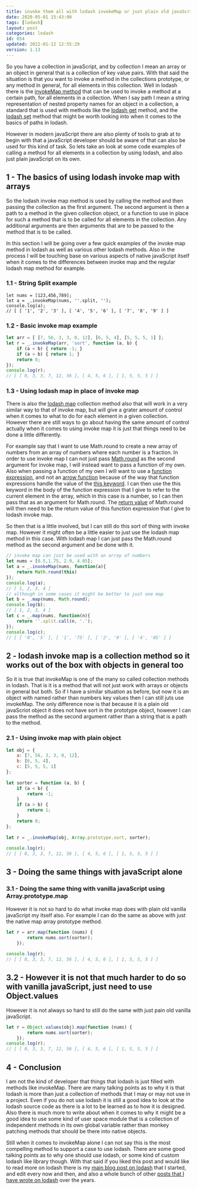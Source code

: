```yaml
---
title: invoke them all with lodash invokeMap or just plain old javaScript
date: 2020-05-01 15:43:00
tags: [lodash]
layout: post
categories: lodash
id: 654
updated: 2022-01-12 12:55:29
version: 1.13
---
```


So you have a collection in javaScript, and by collection I mean an array or an object in general that is a collection of key value pairs. With that said the situation is that you want to invoke a method in the collections prototype, or any method in general, for all elements in this collection. Well in lodash there is the [invokeMap method](https://lodash.com/docs/4.17.15#invokeMap) that can be used to invoke a method at a certain path, for all elements in a collection. When I say path I mean a string representation of nested property names for an object in a collection, a standard that is used with methods like the [lodash get](/2018/09/24/lodash_get/) method, and the [lodash set](/2018/12/04/lodash_set/) method that might be worth looking into when it comes to the basics of paths in lodash.

However in modern javaScript there are also plenty of tools to grab at to begin with that a javaScript developer should be aware of that can also be used for this kind of task. So lets take an look at some code examples of calling a method for all elements in a collection by using lodash, and also just plain javaScript on its own.

<!-- more -->

## 1 - The basics of using lodash invoke map with arrays

So the lodash invoke map method is used by calling the method and then passing the collection as the first argument. The second argument is then a path to a method in the given collection object, or a function to use in place for such a method that is to be called for all elements in the collection. Any additional arguments are then arguments that are to be passed to the method that is to be called.

In this section I will be going over a few quick examples of the invoke map method in lodash as well as various other lodash methods. Also in the process I will be touching base on various aspects of native javaScript itself when it comes to the differences between invoke map and the regular lodash map method for example.

### 1.1 - String Split example

```
let nums = [123,456,789];
let a = _.invokeMap(nums, ''.split, '');
console.log(a);
// [ [ '1', '2', '3' ], [ '4', '5', '6' ], [ '7', '8', '9' ] ]
```

### 1.2 - Basic invoke map example

```js
let arr = [ [7, 56, 3, 3, 0, 12], [6, 5, 4], [5, 5, 5, 1] ];
let r = _.invokeMap(arr, 'sort', function (a, b) {
    if (a < b) { return -1; }
    if (a > b) { return 1; }
    return 0;
});
console.log(r);
// [ [ 0, 3, 3, 7, 12, 56 ], [ 4, 5, 6 ], [ 1, 5, 5, 5 ] ]
```

### 1.3 - Using lodash map in place of invoke map

There is also the [lodash map](/2018/02/02/lodash_map/) collection method also that will work in a very similar way to that of invoke map, but will give a grater amount of control when it comes to what to do for each element in a given collection. However there are still ways to go about having the same amount of control actually when it comes to using invoke map it is just that things need to be done a little differently. 

For example say that I want to use Math.round to create a new array of numbers from an array of numbers where each number is a fraction. In order to use invoke map I can not just pass [Math.round](/2020/06/15/js-math-round/) as the second argument for invoke map, I will instead want to pass a function of my own. Also when passing a function of my own I will want to use a [function expression](/2019/01/27/js-function-expression/), and not an [arrow function](/2019/02/17/js-arrow-functions/) because of the way that function expressions handle the value of the [this keyword](/2017/04/14/js-this-keyword/). I can then use the this keyword in the body of the function expression that I give to refer to the current element in the array, which in this case is a number, so I can then pass that as an argument for Math.round. The [return value](/2019/03/01/js-javascript-return/) of Math.round will then need to be the return value of this function expression that I give to lodash invoke map.

So then that is a little involved, but I can still do this sort of thing with invoke map. However it might often be a little easier to just use the lodash map method in this case. With lodash map I can just pass the Math.round method as the second argument and be done with it.

```js
// invoke map can just be used with an array of numbers
let nums = [0.5,1.75, 2.9, 4.05];
let a = _.invokeMap(nums, function(a){
    return Math.round(this)
});
console.log(a);
// [ 1, 2, 3, 4 ]
// although in some cases it might be better to just one map
let b = _.map(nums, Math.round);
console.log(b);
// [ 1, 2, 3, 4 ]
let c = _.map(nums, function(n){
    return ''.split.call(n, '.');
});
console.log(c);
// [ [ '0', '5' ], [ '1', '75' ], [ '2', '9' ], [ '4', '05' ] ]
```

## 2 - lodash invoke map is a collection method so it works out of the box with objects in general too

So it is true that invokeMap is one of the many so called collection methods in lodash. That is it is a method that will not just work with arrays or objects in general but both. So if I have a similar situation as before, but now it is an object with named rather than numbers key values then I can still juts use invokeMap. The only difference now is that because it is a plain old javaScriot object it does not have sort in the prototype object, however I can pass the method as the second argument rather than a string that is a path to the method.

### 2.1 - Using invoke map with plain object

```js
let obj = {
    a: [7, 56, 3, 3, 0, 12],
    b: [6, 5, 4],
    c: [5, 5, 5, 1]
};
 
let sorter = function (a, b) {
    if (a < b) {
        return -1;
    }
    if (a > b) {
        return 1;
    }
    return 0;
};
 
let r = _.invokeMap(obj, Array.prototype.sort, sorter);
 
console.log(r);
// [ [ 0, 3, 3, 7, 12, 56 ], [ 4, 5, 6 ], [ 1, 5, 5, 5 ] ]
```


## 3 - Doing the same things with javaScript alone

### 3.1 - Doing the same thing with vanilla javaScript using Array.prototype.map

However it is not so hard to do what invoke map does with plain old vanilla javaScript my itself also. For example I can do the same as above with just the native map array prototype method.

```js
let r = arr.map(function (nums) {
        return nums.sort(sorter);
    });
 
console.log(r);
// [ [ 0, 3, 3, 7, 12, 56 ], [ 4, 5, 6 ], [ 1, 5, 5, 5 ] ]
```


## 3.2 - However it is not that much harder to do so with vanilla javaScript, just need to use Object.values

However it is not always so hard to still do the same with just pain old vanilla javaScript.
```js
let r = Object.values(obj).map(function (nums) {
        return nums.sort(sorter);
    });
console.log(r);
// [ [ 0, 3, 3, 7, 12, 56 ], [ 4, 5, 6 ], [ 1, 5, 5, 5 ] ]
```

## 4 - Conclusion

I am not the kind of developer that things that lodash is just filled with methods like invokeMap. There are many talking points as to why it is that lodash is more than just a collection of methods that I may or may not use in a project. Even if you do not use lodash it is still a good idea to look at the lodash source code as there is a lot to be learned as to how it is designed. Also there is much more to write about when it comes to why it might be a good idea to use some kind of user space module that is a collection of independent methods in its own global variable rather than monkey patching methods that should be there into native objects.

Still when it comes to invokeMap alone I can not say this is the most compelling method to support a case to use lodash. There are some good talking points as to why one should use lodash, or some kind of custom lodash like library though. With that said if you liked this post and would like to read more on lodash there is my [main blog post on lodash](/2019/02/15/lodash/) that I started, and edit every now and then, and also a whole bunch of other [posts that I have wrote on lodash](/categories/lodash/) over the years.
